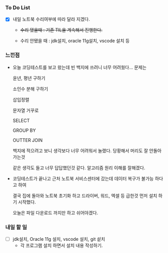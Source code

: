 ### To Do List

- [x] 내일 노트북 수리여부에 따라 달라 지겠다.

  - ~~수리 됐을때 : 기존 TIL을 계속해서 진행한다.~~

    

  - 수리 안됐을 때 : jdk설치, oracle 11g설치, vscode 설치 등

  

### 느낀점

- 오늘 코딩테스트를 보고 왔는데 빈 백지에 쓰려니 너무 어려웠다... 문제는

  윤년, 평년 구하기

  소인수 분해 구하기

  삽입정렬

  문자열 거꾸로 

  SELECT

  GROUP BY

  OUTTER JOIN

  백지에 적으려고 보니 생각보다 너무 어려워서 놀랬다. 당황해서 머리도 잘 안돌아가는것

  같은 생각도 들고 너무 답답했던것 같다. 알고리즘 원리 이해를 잘해겠다.

- 코딩테스트가 끝나고 근처 노트북 서비스센터에 갔는데 데이터 복구가 불가능 하다고 하여 

  결국 집에 돌아와 노트북 초기화 하고 드라이버, 워드, 엑셀 등 급한것 먼저 설치 하기 시작했다.

  오늘은 파일 다운로드 까지만 하고 쉬어야겠다.



### 내일 할 일

- [ ] jdk설치, Oracle 11g 설치, vscode 설치, git 섵치
  - 각 프로그램 설치 하면서 설치 내용 작성하기.

